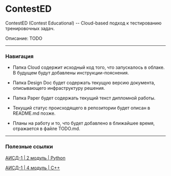 # ContestED

ContestED (Contest Educational) -- Cloud-based подход к тестированию тренировочных задач.

Описание: TODO

---

### Навигация

- Папка Cloud содержит исходный код того, что запускалось в облаке. В будущем будут добавлены инструкции-пояснения.

- Папка Design Doc будет содержать текущую версию документа, описывающего инфраструктуру решения.

- Папка Paper будет содержать текущий текст дипломной работы.

- Текущий статус происходящего в репозитории будет описан в README.md позже.

- Планы на работу и то, что будет добавлено в ближайшее время, отражается в файле TODO.md.

---

### Полезные ссылки

[АИСД-1 | 2 модуль | Python](http://wiki.cs.hse.ru/%D0%90%D0%BB%D0%B3%D0%BE%D1%80%D0%B8%D1%82%D0%BC%D1%8B_%D0%B8_%D1%81%D1%82%D1%80%D1%83%D0%BA%D1%82%D1%83%D1%80%D1%8B_%D0%B4%D0%B0%D0%BD%D0%BD%D1%8B%D1%85_1_2020/2021)

[АИСД-1 | 4 модуль | C++](http://wiki.cs.hse.ru/%D0%90%D0%BB%D0%B3%D0%BE%D1%80%D0%B8%D1%82%D0%BC%D1%8B_%D0%B8_%D1%81%D1%82%D1%80%D1%83%D0%BA%D1%82%D1%83%D1%80%D1%8B_%D0%B4%D0%B0%D0%BD%D0%BD%D1%8B%D1%85_1_2020/2021_(4_%D0%BC%D0%BE%D0%B4%D1%83%D0%BB%D1%8C))

